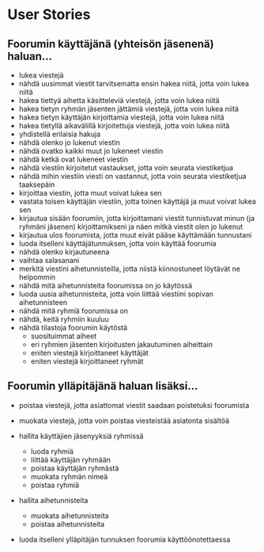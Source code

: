 # User Stories

## Foorumin käyttäjänä (yhteisön jäsenenä) haluan...

- lukea viestejä
- nähdä uusimmat viestit tarvitsematta ensin hakea niitä, jotta voin lukea niitä
- hakea tiettyä aihetta käsitteleviä viestejä, jotta voin lukea niitä
- hakea tietyn ryhmän jäsenten jättämiä viestejä, jotta voin lukea niitä
- hakea tietyn käyttäjän kirjoittamia viestejä, jotta voin lukea niitä
- hakea tietyllä aikavälillä kirjoitettuja viestejä, jotta voin lukea niitä
- yhdistellä erilaisia hakuja
- nähdä olenko jo lukenut viestin
- nähdä ovatko kaikki muut jo lukeneet viestin
- nähdä ketkä ovat lukeneet viestin
- nähdä viestiin kirjoitetut vastaukset, jotta voin seurata viestiketjua
- nähdä mihin viestiin viesti on vastannut, jotta voin seurata viestiketjua taaksepäin
- kirjoittaa viestin, jotta muut voivat lukea sen
- vastata toisen käyttäjän viestiin, jotta toinen käyttäjä ja muut voivat lukea sen
- kirjautua sisään foorumiin, jotta kirjoittamani viestit tunnistuvat minun (ja ryhmäni jäsenen) kirjoittamikseni ja näen mitkä viestit olen jo lukenut
- kirjautua ulos foorumista, jotta muut eivät pääse käyttämään tunnustani
- luoda itselleni käyttäjätunnuksen, jotta voin käyttää foorumia
- nähdä olenko kirjautuneena
- vaihtaa salasanani
- merkitä viestini aihetunnisteilla, jotta niistä kiinnostuneet löytävät ne helpommin
- nähdä mitä aihetunnisteita foorumissa on jo käytössä
- luoda uusia aihetunnisteita, jotta voin liittää viestiini sopivan aihetunnisteen
- nähdä mitä ryhmiä foorumissa on
- nähdä, keitä ryhmiin kuuluu
- nähdä tilastoja foorumin käytöstä
  - suosituimmat aiheet
  - eri ryhmien jäsenten kirjoitusten jakautuminen aiheittain
  - eniten viestejä kirjoittaneet käyttäjät
  - eniten viestejä kirjoittaneet ryhmät

## Foorumin ylläpitäjänä haluan lisäksi...

- poistaa viestejä, jotta asiattomat viestit saadaan poistetuksi foorumista
- muokata viestejä, jotta voin poistaa viesteistää asiatonta sisältöä
- hallita käyttäjien jäsenyyksiä ryhmissä
  - luoda ryhmiä
  - liittää käyttäjän ryhmään
  - poistaa käyttäjän ryhmästä
  - muokata ryhmän nimeä
  - poistaa ryhmiä
- hallita aihetunnisteita

  - muokata aihetunnisteita
  - poistaa aihetunnisteita

- luoda itselleni ylläpitäjän tunnuksen foorumia käyttöönotettaessa
